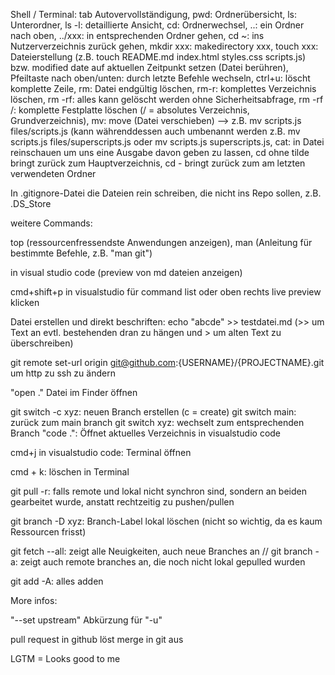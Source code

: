 Shell / Terminal: tab Autovervollständigung, pwd: Ordnerübersicht, ls: Unterordner, ls -l: detaillierte Ansicht, cd: Ordnerwechsel, ..: ein Ordner nach oben, ../xxx: in entsprechenden Ordner gehen, cd ~: ins Nutzerverzeichnis zurück gehen, mkdir xxx: makedirectory xxx, touch xxx: Dateierstellung (z.B. touch README.md index.html styles.css scripts.js) bzw. modified date auf aktuellen Zeitpunkt setzen (Datei berühren), Pfeiltaste nach oben/unten: durch letzte Befehle wechseln, ctrl+u: löscht komplette Zeile, rm: Datei endgültig löschen, rm-r: komplettes Verzeichnis löschen, rm -rf: alles kann gelöscht werden ohne Sicherheitsabfrage, rm -rf /: komplette Festplatte löschen (/ = absolutes Verzeichnis, Grundverzeichnis), mv: move (Datei verschieben) --> z.B. mv scripts.js files/scripts.js (kann währenddessen auch umbenannt werden z.B. mv scripts.js files/superscripts.js oder mv scripts.js superscripts.js, cat: in Datei reinschauen um uns eine Ausgabe davon geben zu lassen, cd ohne tilde bringt zurück zum Hauptverzeichnis, cd - bringt zurück zum am letzten verwendeten Ordner

In .gitignore-Datei die Dateien rein schreiben, die nicht ins Repo sollen, z.B. .DS_Store

weitere Commands:

top (ressourcenfressendste Anwendungen anzeigen), man (Anleitung für bestimmte Befehle, z.B. "man git")

in visual studio code (preview von md dateien anzeigen)

cmd+shift+p in visualstudio für command list oder oben rechts live preview klicken

Datei erstellen und direkt beschriften: echo "abcde" >> testdatei.md (>> um Text an evtl. bestehenden dran zu hängen und > um alten Text zu überschreiben)

git remote set-url origin git@github.com:{USERNAME}/{PROJECTNAME}.git um http zu ssh zu ändern

"open ." Datei im Finder öffnen

git switch -c xyz: neuen Branch erstellen (c = create)
git switch main: zurück zum main branch
git switch xyz: wechselt zum entsprechenden Branch
"code .": Öffnet aktuelles Verzeichnis in visualstudio code

cmd+j in visualstudio code: Terminal öffnen

cmd + k: löschen in Terminal

git pull -r: falls remote und lokal nicht synchron sind, sondern an beiden gearbeitet wurde, anstatt rechtzeitig zu pushen/pullen

git branch -D xyz: Branch-Label lokal löschen (nicht so wichtig, da es kaum Ressourcen frisst)

git fetch --all: zeigt alle Neuigkeiten, auch neue Branches an // git branch -a: zeigt auch remote branches an, die noch nicht lokal gepulled wurden

git add -A: alles adden

More infos:

"--set upstream" Abkürzung für "-u"

pull request in github löst merge in git aus

LGTM = Looks good to me